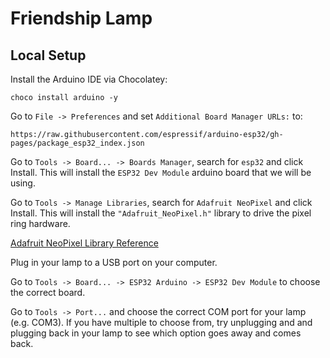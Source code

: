 # Friendship Lamp

## Local Setup

Install the Arduino IDE via Chocolatey:

```
choco install arduino -y
```

Go to `File -> Preferences` and set `Additional Board Manager URLs:` to:

```
https://raw.githubusercontent.com/espressif/arduino-esp32/gh-pages/package_esp32_index.json
```

Go to `Tools -> Board... -> Boards Manager`, search for `esp32` and click Install.
This will install the `ESP32 Dev Module` arduino board that we will be using.

Go to `Tools -> Manage Libraries`, search for `Adafruit NeoPixel` and click Install.
This will install the `"Adafruit_NeoPixel.h"` library to drive the pixel ring hardware.

[Adafruit NeoPixel Library Reference](https://learn.adafruit.com/adafruit-neopixel-uberguide/arduino-library-use)

Plug in your lamp to a USB port on your computer.

Go to `Tools -> Board... -> ESP32 Arduino -> ESP32 Dev Module` to choose the correct board.

Go to `Tools -> Port...` and choose the correct COM port for your lamp (e.g. COM3).
If you have multiple to choose from, try unplugging and and plugging back in your lamp to see which option goes away and comes back.
